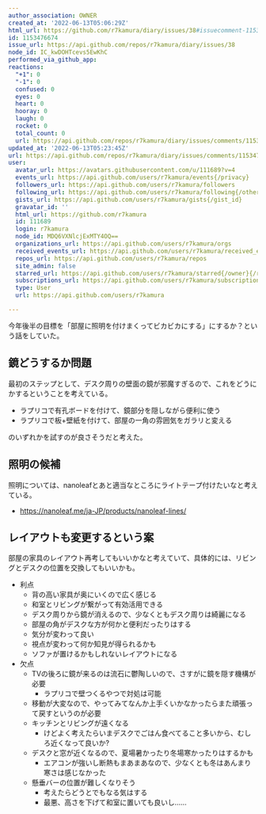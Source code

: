 ```yaml
---
author_association: OWNER
created_at: '2022-06-13T05:06:29Z'
html_url: https://github.com/r7kamura/diary/issues/38#issuecomment-1153476674
id: 1153476674
issue_url: https://api.github.com/repos/r7kamura/diary/issues/38
node_id: IC_kwDOHTcevs5EwKhC
performed_via_github_app: 
reactions:
  "+1": 0
  "-1": 0
  confused: 0
  eyes: 0
  heart: 0
  hooray: 0
  laugh: 0
  rocket: 0
  total_count: 0
  url: https://api.github.com/repos/r7kamura/diary/issues/comments/1153476674/reactions
updated_at: '2022-06-13T05:23:45Z'
url: https://api.github.com/repos/r7kamura/diary/issues/comments/1153476674
user:
  avatar_url: https://avatars.githubusercontent.com/u/111689?v=4
  events_url: https://api.github.com/users/r7kamura/events{/privacy}
  followers_url: https://api.github.com/users/r7kamura/followers
  following_url: https://api.github.com/users/r7kamura/following{/other_user}
  gists_url: https://api.github.com/users/r7kamura/gists{/gist_id}
  gravatar_id: ''
  html_url: https://github.com/r7kamura
  id: 111689
  login: r7kamura
  node_id: MDQ6VXNlcjExMTY4OQ==
  organizations_url: https://api.github.com/users/r7kamura/orgs
  received_events_url: https://api.github.com/users/r7kamura/received_events
  repos_url: https://api.github.com/users/r7kamura/repos
  site_admin: false
  starred_url: https://api.github.com/users/r7kamura/starred{/owner}{/repo}
  subscriptions_url: https://api.github.com/users/r7kamura/subscriptions
  type: User
  url: https://api.github.com/users/r7kamura

---
```

今年後半の目標を「部屋に照明を付けまくってビカビカにする」にするか？という話をしていた。

## 鏡どうするか問題

最初のステップとして、デスク周りの壁面の鏡が邪魔すぎるので、これをどうにかするということを考えている。

- ラプリコで有孔ボードを付けて、鏡部分を隠しながら便利に使う
- ラプリコで板+壁紙を付けて、部屋の一角の雰囲気をガラリと変える

のいずれかを試すのが良さそうだと考えた。

## 照明の候補

照明については、nanoleafとあと適当なところにライトテープ付けたいなと考えている。

- https://nanoleaf.me/ja-JP/products/nanoleaf-lines/

## レイアウトも変更するという案

部屋の家具のレイアウト再考してもいいかなと考えていて、具体的には、リビングとデスクの位置を交換してもいいかも。

- 利点
    - 背の高い家具が奥にいくので広く感じる
    - 和室とリビングが繋がって有効活用できる
    - デスク周りから鏡が消えるので、少なくともデスク周りは綺麗になる
    - 部屋の角がデスクな方が何かと便利だったりはする
    - 気分が変わって良い
    - 視点が変わって何か知見が得られるかも
    - ソファが置けるかもしれないレイアウトになる
- 欠点
    - TVの後ろに鏡が来るのは流石に鬱陶しいので、さすがに鏡を隠す機構が必要
        - ラプリコで壁つくるやつで対処は可能
    - 移動が大変なので、やってみてなんか上手くいかなかったらまた頑張って戻すというのが必要
    - キッチンとリビングが遠くなる
        - けどよく考えたらいまデスクでごはん食べてること多いから、むしろ近くなって良いか?
    - デスクと窓が近くなるので、夏場暑かったり冬場寒かったりはするかも
        - エアコンが強いし断熱もまあまあなので、少なくとも冬はあんまり寒さは感じなかった
    - 懸垂バーの位置が難しくなりそう
        - 考えたらどうとでもなる気はする
        - 最悪、高さを下げて和室に置いても良いし……